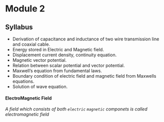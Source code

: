 # Module 2
## Syllabus 
- Derivation of capacitance and inductance of two wire transmission line and coaxial cable.
- Energy stored in Electric and Magnetic field.
- Displacement current density, continuity equation.
- Magnetic vector potential.
- Relation between scalar potential and vector potential.
- Maxwell’s equation from fundamental laws.
- Boundary condition of electric field and magnetic field from Maxwells equations.
- Solution of wave equation.

#### ElectroMagnetic Field
*A field which consists of both `electric` `magnetic` componets is called electromagnetic field*



 